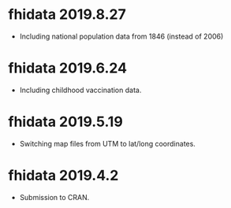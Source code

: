 # fhidata 2019.8.27

- Including national population data from 1846 (instead of 2006)

# fhidata 2019.6.24

- Including childhood vaccination data.

# fhidata 2019.5.19

- Switching map files from UTM to lat/long coordinates.

# fhidata 2019.4.2

- Submission to CRAN.
